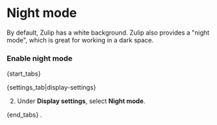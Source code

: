# Night mode

By default, Zulip has a white background. Zulip also provides a
"night mode", which is great for working in a dark space.

### Enable night mode

{start_tabs}

{settings_tab|display-settings}

2. Under **Display settings**, select **Night mode**.

{end_tabs}
.
